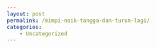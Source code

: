 ```yaml
---
layout: post
permalink: /mimpi-naik-tangga-dan-turun-lagi/
categories:
    - Uncategorized
---
```


